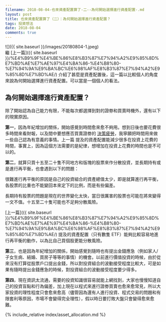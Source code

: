 ```yaml
---
filename: 2018-08-04-也來資產配置算了-二--為何開始選擇進行資產配置-.md
layout: post
title: 也來資產配置算了（二）：為何開始選擇進行資產配置？
tags: 投資想法
date: 2018-08-04
comments: true
---
```


![]({{ site.baseurl }}/images/20180804-1.jpeg)  
繼 [上一篇]({{ site.baseurl }}/%E4%B9%9F%E4%BE%86%E8%B3%87%E7%94%A2%E9%85%8D%E7%BD%AE%E7%AE%97%E4%BA%86-%E4%B8%80-%E7%94%9A%E9%BA%BC%E6%98%AF%E8%B3%87%E7%94%A2%E9%85%8D%E7%BD%AE/) 介紹了甚麼是資產配置後，這一篇以比較個人的角度來說為何開始選擇進行資產配置。可以當是一個個人的看法。

## 為何開始選擇進行資產配置？

除了開始認為自己能力有限，不能每次都選擇到對的證劵和買賣時機外，還有以下的現實原因。

**第一**，因為年紀增加的關係，開始感覺到時間愈來愈不夠用。想到日後也要花費很多時間來看財報，以及間中要想應否買賣證劵的 [決策疲勞](http://wiki.mbalib.com/zh-tw/%E5%86%B3%E7%AD%96%E7%96%B2%E5%8A%B3)，我寧願把時間用來做一些自己認為有意義的事情。上一篇 提及的資產配置能減少很多在投資上花費的時間，事實上，因為這個方法需要的是紀律，想增加在投資上花費的時間也是不可以的。

**第二**，就算只買十五至二十隻不同地方和版塊的股票來作分散投資，並長期持有或是進行再平衡，也會遇到以下的問題：

很難進行再平衡的原因是自己的投資組合的資產總值太少，即是就算進行再平衡，各股票的比重也不能變回本來定下的比例，而是有些偏差。

長期持有股票的問題是現在的世界變化太快，當日很厲害的股票也可能在將來變得一文不值。十五至二十隻可能也不足夠分散風險。

[上一篇]({{ site.baseurl }}/%E4%B9%9F%E4%BE%86%E8%B3%87%E7%94%A2%E9%85%8D%E7%BD%AE%E7%AE%97%E4%BA%86-%E4%B8%80-%E7%94%9A%E9%BA%BC%E6%98%AF%E8%B3%87%E7%94%A2%E9%85%8D%E7%BD%AE/) 提及的資產配置（只有數隻 ETF）能夠比較容易地進行再平衡的動作，以為比自己買個股更能分散風險。

**第三**，也是因為年紀增加的關係，開始感覺到隨時也有提出金錢應急（例如家人/子女生病、結婚、買房子等等的事情）的機會。以前進行價值投資的時候，由於從來沒有打算從股票戶口提出金錢，所以對投資組合的波動接受程度比較大，可是如果有隨時提出金錢應急的時候，對投資組合的波動接受程度要少得多。

**第四**，現在資訊太流通，需要的投資知識很容易就能上網找到，大家也慢慢知道自己的投資盲點和行為偏差，加上現在以程式來進行證劵買賣也愈來愈常見，所以大家投資的理性程度只會愈來愈高（儘管因為還有人進行投資、程式交易的問題和有限套利等原因，市場不會變得完全理性），假以時日要打敗大盤只會變得愈來愈難。

{% include_relative index/asset_allocation.md %}
